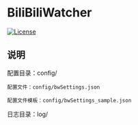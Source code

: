 # BiliBiliWatcher
[![License](http://img.shields.io/badge/License-MIT-brightgreen.svg)](LICENSE)
## 说明
配置目录：config/

    配置文件：config/bwSettings.json

    配置文件模板：config/bwSettings_sample.json
    
日志目录：log/